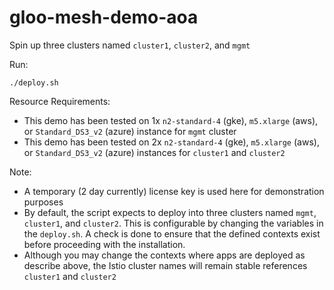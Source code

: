 # gloo-mesh-demo-aoa
 
Spin up three clusters named `cluster1`, `cluster2`, and `mgmt`

Run:
```
./deploy.sh
```

Resource Requirements:
- This demo has been tested on 1x `n2-standard-4` (gke), `m5.xlarge` (aws), or `Standard_DS3_v2` (azure) instance for `mgmt` cluster
- This demo has been tested on 2x `n2-standard-4` (gke), `m5.xlarge` (aws), or `Standard_DS3_v2` (azure) instances for `cluster1` and `cluster2`

Note:
- A temporary (2 day currently) license key is used here for demonstration purposes
- By default, the script expects to deploy into three clusters named `mgmt`, `cluster1`, and `cluster2`. This is configurable by changing the variables in the `deploy.sh`. A check is done to ensure that the defined contexts exist before proceeding with the installation.
- Although you may change the contexts where apps are deployed as describe above, the Istio cluster names will remain stable references `cluster1` and `cluster2`